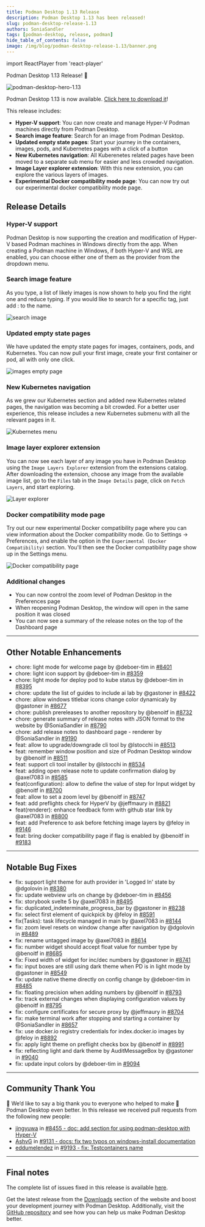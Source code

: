 ```yaml
---
title: Podman Desktop 1.13 Release
description: Podman Desktop 1.13 has been released!
slug: podman-desktop-release-1.13
authors: SoniaSandler
tags: [podman-desktop, release, podman]
hide_table_of_contents: false
image: /img/blog/podman-desktop-release-1.13/banner.png
---
```


import ReactPlayer from 'react-player'

Podman Desktop 1.13 Release! 🎉

![podman-desktop-hero-1.13](img/podman-desktop-release-1.13/banner.png)

Podman Desktop 1.13 is now available. [Click here to download it](/downloads)!

This release includes:

- **Hyper-V support**: You can now create and manage Hyper-V Podman machines directly from Podman Desktop.
- **Search image feature**: Search for an image from Podman Desktop.
- **Updated empty state pages**: Start your journey in the containers, images, pods, and Kubernetes pages with a click of a button
- **New Kubernetes navigation**: All Kuberenetes related pages have been moved to a separate sub menu for easier and less crowded navigation.
- **Image Layer explorer extension**: With this new extension, you can explore the various layers of images.
- **Experimental Docker compatibility mode page**: You can now try out our experimental docker compatibility mode page.
<!--truncate-->

## Release Details

### Hyper-V support

Podman Desktop is now supporting the creation and modification of Hyper-V based Podman machines in Windows directly from the app.
When creating a Podman machine in Windows, if both Hyper-V and WSL are enabled, you can choose either one of them as the provider from the dropdown menu.

### Search image feature

As you type, a list of likely images is now shown to help you find the right one and reduce typing. If you would like to search for a specific tag, just add : to the name.

![search image](img/podman-desktop-release-1.13/search_image.png)

### Updated empty state pages

We have updated the empty state pages for images, containers, pods, and Kubernetes. You can now pull your first image, create your first container or pod, all with only one click.

![images empty page](img/podman-desktop-release-1.13/images_empty_page.png)

### New Kubernetes navigation

As we grew our Kubernetes section and added new Kubernetes related pages, the navigation was becoming a bit crowded. For a better user experience, this release includes a new Kubernetes submenu with all the relevant pages in it.

![Kubernetes menu](img/podman-desktop-release-1.13/kubernetes_menu.png)

### Image layer explorer extension

You can now see each layer of any image you have in Podman Desktop using the `Image Layers Explorer` extension from the extensions catalog. After downloading the extension, choose any image from the available image list, go to the `Files` tab in the `Image Details` page, click on `Fetch Layers`, and start exploring.

![Layer explorer](img/podman-desktop-release-1.13/layer_explorer.png)

### Docker compatibility mode page

Try out our new experimental Docker compatibility page where you can view information about the Docker compatibility mode.
Go to Settings -> Preferences, and enable the option in the `Experimental (Docker Compatibility)` section. You'll then see the Docker compatibility page show up in the Settings menu.

![Docker compatibility page](img/podman-desktop-release-1.13/docker_comp_page.png)

### Additional changes

- You can now control the zoom level of Podman Desktop in the Preferences page
- When reopening Podman Desktop, the window will open in the same position it was closed
- You can now see a summary of the release notes on the top of the Dashboard page

---

## Other Notable Enhancements

- chore: light mode for welcome page by @deboer-tim in [#8401](https://github.com/containers/podman-desktop/pull/8401)
- chore: light icon support by @deboer-tim in [#8359](https://github.com/containers/podman-desktop/pull/8359)
- chore: light mode for deploy pod to kube status by @deboer-tim in [#8395](https://github.com/containers/podman-desktop/pull/8395)
- chore: update the list of guides to include ai lab by @gastoner in [#8422](https://github.com/containers/podman-desktop/pull/8422)
- chore: allow windows titlebar icons change color dynamicaly by @gastoner in [#8677](https://github.com/containers/podman-desktop/pull/8677)
- chore: publish prereleases to another repository by @benoitf in [#8732](https://github.com/containers/podman-desktop/pull/8732)
- chore: generate summary of release notes with JSON format to the website by @SoniaSandler in [#8790](https://github.com/containers/podman-desktop/pull/8790)
- chore: add release notes to dashboard page - renderer by @SoniaSandler in [#9190](https://github.com/containers/podman-desktop/pull/9190)
- feat: allow to upgrade/downgrade cli tool by @lstocchi in [#8513](https://github.com/containers/podman-desktop/pull/8513)
- feat: remember window position and size of Podman Desktop window by @benoitf in [#8511](https://github.com/containers/podman-desktop/pull/8511)
- feat: support cli tool installer by @lstocchi in [#8534](https://github.com/containers/podman-desktop/pull/8534)
- feat: adding open release note to update confirmation dialog by @axel7083 in [#8585](https://github.com/containers/podman-desktop/pull/8585)
- feat(configuration): allow to define the value of step for Input widget by @benoitf in [#8700](https://github.com/containers/podman-desktop/pull/8700)
- feat: allow to set a zoom level by @benoitf in [#8747](https://github.com/containers/podman-desktop/pull/8747)
- feat: add preflights check for HyperV by @jeffmaury in [#8821](https://github.com/containers/podman-desktop/pull/8821)
- feat(renderer): enhance feedback form with github star link by @axel7083 in [#8800](https://github.com/containers/podman-desktop/pull/8800)
- feat: add Preference to ask before fetching image layers by @feloy in [#9146](https://github.com/containers/podman-desktop/pull/9146)
- feat: bring docker compatibility page if flag is enabled by @benoitf in [#9183](https://github.com/containers/podman-desktop/pull/9183)

---

## Notable Bug Fixes

- fix: support light theme for auth provider in 'Logged In' state by @dgolovin in [#8380](https://github.com/containers/podman-desktop/pull/8380)
- fix: update webview urls on change by @deboer-tim in [#8456](https://github.com/containers/podman-desktop/pull/8456)
- fix: storybook svelte 5 by @axel7083 in [#8495](https://github.com/containers/podman-desktop/pull/8495)
- fix: duplicated_indeterminate_progress_bar by @gastoner in [#8238](https://github.com/containers/podman-desktop/pull/8238)
- fix: select first element of quickpick by @feloy in [#8591](https://github.com/containers/podman-desktop/pull/8591)
- fix(Tasks): task lifecycle managed in main by @axel7083 in [#8144](https://github.com/containers/podman-desktop/pull/8144)
- fix: zoom level resets on window change after navigation by @dgolovin in [#8489](https://github.com/containers/podman-desktop/pull/8489)
- fix: rename untagged image by @axel7083 in [#8614](https://github.com/containers/podman-desktop/pull/8614)
- fix: number widget should accept float value for number type by @benoitf in [#8685](https://github.com/containers/podman-desktop/pull/8685)
- fix: Fixed width of widget for inc/dec numbers by @gastoner in [#8741](https://github.com/containers/podman-desktop/pull/8741)
- fix: input boxes are still using dark theme when PD is in light mode by @gastoner in [#8549](https://github.com/containers/podman-desktop/pull/8549)
- fix: update native theme directly on config change by @deboer-tim in [#8485](https://github.com/containers/podman-desktop/pull/8485)
- fix: floating precision when adding numbers by @benoitf in [#8793](https://github.com/containers/podman-desktop/pull/8793)
- fix: track external changes when displaying configuration values by @benoitf in [#8795](https://github.com/containers/podman-desktop/pull/8795)
- fix: configure certificates for secure proxy by @jeffmaury in [#8704](https://github.com/containers/podman-desktop/pull/8704)
- fix: make terminal work after stopping and starting a container by @SoniaSandler in [#8657](https://github.com/containers/podman-desktop/pull/8657)
- fix: use docker.io registry credentials for index.docker.io images by @feloy in [#8892](https://github.com/containers/podman-desktop/pull/8892)
- fix: apply light theme on preflight checks box by @benoitf in [#8991](https://github.com/containers/podman-desktop/pull/8991)
- fix: reflecting light and dark theme by AuditMessageBox by @gastoner in [#9040](https://github.com/containers/podman-desktop/pull/9040)
- fix: update input colors by @deboer-tim in [#9094](https://github.com/containers/podman-desktop/pull/9094)

---

## Community Thank You

🎉 We’d like to say a big thank you to everyone who helped to make 🦭 Podman Desktop even better. In this
release we received pull requests from the following new people:

- [jingyuwa](https://github.com/jingyuwa) in [#8455 - doc: add section for using podman-desktop with Hyper-V](https://github.com/containers/podman-desktop/pull/8455)
- [AshvG](https://github.com/AshvG) in [#9131 - docs: fix two typos on windows-install documentation](https://github.com/containers/podman-desktop/pull/9131)
- [eddumelendez](https://github.com/eddumelendez) in [#9193 - fix: Testcontainers name](https://github.com/containers/podman-desktop/pull/9193)

---

## Final notes

<!-- EDIT BELOW VERSION NUMBERS! -->

The complete list of issues fixed in this release is available [here](https://github.com/containers/podman-desktop/issues?q=is%3Aclosed+milestone%3A1.13.0).

Get the latest release from the [Downloads](/downloads) section of the website and boost your development journey with Podman Desktop. Additionally, visit the [GitHub repository](https://github.com/containers/podman-desktop) and see how you can help us make Podman Desktop better.
